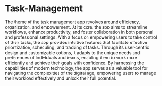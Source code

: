 # Task-Management
The theme of the task management app revolves around efficiency, organization, and empowerment. At its core, the app aims to streamline workflows, enhance productivity, and foster collaboration in both personal and professional settings. With a focus on empowering users to take control of their tasks, the app provides intuitive features that facilitate effective prioritization, scheduling, and tracking of tasks. Through its user-centric design and customizable options, it adapts to the unique needs and preferences of individuals and teams, enabling them to work more efficiently and achieve their goals with confidence. By harnessing the capabilities of modern technology, the app serves as a valuable tool for navigating the complexities of the digital age, empowering users to manage their workload effectively and unlock their full potential.
